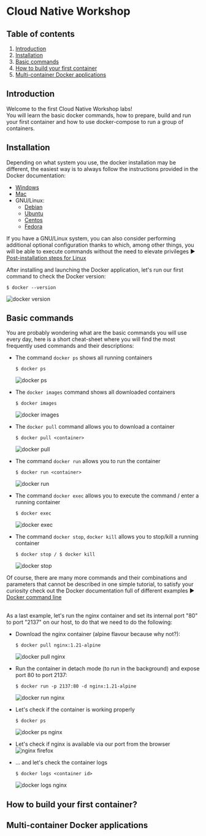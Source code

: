 # Cloud Native Workshop
## Table of contents
1. [Introduction](#introduction)
2. [Installation](#installation)
3. [Basic commands](#basic-commands)
4. [How to build your first container](#how-to-build-your-first-container)
5. [Multi-container Docker applications](#multi-container-docker-applications)

## Introduction

Welcome to the first Cloud Native Workshop labs!  
You will learn the basic docker commands, how to prepare, build and run your first container and how to use docker-compose to run a group of containers.

## Installation  

Depending on what system you use, the docker installation may be different, the easiest way is to always follow the instructions provided in the Docker documentation:
- [Windows](https://docs.docker.com/desktop/windows/install/)
- [Mac](https://docs.docker.com/desktop/mac/install/)
- GNU/Linux:
    - [Debian](https://docs.docker.com/engine/install/ubuntu/)
    - [Ubuntu](https://docs.docker.com/engine/install/debian/)
    - [Centos](https://docs.docker.com/engine/install/centos/)
    - [Fedora](https://docs.docker.com/engine/install/fedora/)

If you have a GNU/Linux system, you can also consider performing additional optional configuration thanks to which, among other things, you will be able to execute commands without the need to elevate privileges ▶ [Post-installation steps for Linux](https://docs.docker.com/engine/install/linux-postinstall/)

After installing and launching the Docker application, let's run our first command to check the Docker version:
```
$ docker --version
```
![docker version](media/dockerversion.png)
## Basic commands
You are probably wondering what are the basic commands you will use every day, here is a short cheat-sheet where you will find the most frequently used commands and their descriptions:

- The command `docker ps` shows all running containers
    ```
    $ docker ps
    ```
    ![docker ps](media/dockerps.png)

- The `docker images` command shows all downloaded containers
    ```
    $ docker images
    ```
    ![docker images](media/dockerimages.png)

- The `docker pull` command allows you to download a container
    ```
    $ docker pull <container>
    ```
    ![docker pull](media/dockerpull.png)

- The command `docker run` allows you to run the container 
    ```
    $ docker run <container>
    ```
    ![docker run](media/dockerrun.png)

- The command `docker exec` allows you to execute the command / enter a running container
    ```
    $ docker exec
    ```
    ![docker exec](media/dockerexec.png)

- The command `docker stop`, `docker kill` allows you to stop/kill a running container
    ```
    $ docker stop / $ docker kill
    ```
    ![docker stop](media/dockerstop.png)

Of course, there are many more commands and their combinations and parameters that cannot be described in one simple tutorial, to satisfy your curiosity check out the Docker documentation full of different examples ▶ [Docker command line](https://docs.docker.com/engine/reference/commandline/cli/)    <br><br>


As a last example, let's run the nginx container and set its internal port "80" to port "2137" on our host, to do that we need to do the following: 

- Download the nginx container (alpine flavour because why not?):
    ```
    $ docker pull nginx:1.21-alpine
    ```
    ![docker pull nginx](media/dockerpullnginx.png)

- Run the container in detach mode (to run in the background) and expose port 80 to port 2137:
    ```
    $ docker run -p 2137:80 -d nginx:1.21-alpine
    ```
    ![docker run nginx](media/dockerrunnginx.png)

- Let's check if the container is working properly
    ```
    $ docker ps
    ```
    ![docker ps nginx](media/dockerpsnginx.png)


- Let's check if nginx is available via our port from the browser
    ![nginx firefox](media/nginxfirefox.png)


- ... and let's check the container logs
    ```
    $ docker logs <container id>
    ```
    ![docker logs nginx](media/dockerlogsnignx.png)

## How to build your first container?


## Multi-container Docker applications